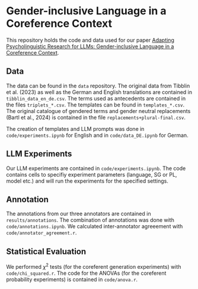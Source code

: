 # Gender-inclusive Language in a Coreference Context

This repository holds the code and data used for our paper [Adapting Psycholinguistic Research for LLMs: Gender-inclusive Language in a Coreference Context](https://arxiv.org/abs/2502.13120). 


## Data

The data can be found in the `data` repository. 
The original data from Tibblin et al. (2023) as well as the German and English translations are contained in `tibblin_data_en_de.csv`. The terms used as antecedents are contained in the files `triplets_*.csv`. The templates can be found in `templates_*.csv`.
The original catalogue of gendered terms and gender neutral replacements (Bartl et al., 2024) is contained in the file `replacements+plural-final.csv`. 

The creation of templates and LLM prompts was done in `code/experiments.ipynb` for English and in `code/data_DE.ipynb` for German.


## LLM Experiments

Our LLM experiments are contained in `code/experiments.ipynb`. The code contains cells to specifiy experiment parameters (language, SG or PL, model etc.) and will run the experiments for the specified settings.

## Annotation

The annotations from our three annotators are contained in `results/annotations`. The combination of annotations was done with `code/annotations.ipynb`. We calculated inter-annotator agreeement with `code/annotator_agreement.r`. 

## Statistical Evaluation
We performed $\chi^2$ tests (for the coreferent generation experiments) with `code/chi_squared.r`. The code for the ANOVAs (for the coreferent probability experiments) is contained in `code/anova.r`.